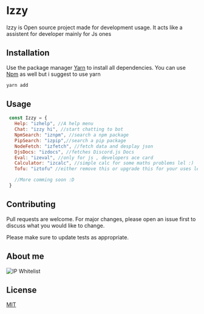 # Izzy

Izzy is Open source project made for development usage. It acts like a assistent for developer mainly for Js ones

## Installation

Use the package manager [Yarn](https://yarnpkg.com/) to install all dependencies. You can use [Npm](https://www.npmjs.com/) as well but i suggest to use yarn

```bash
yarn add 
```

## Usage 

```js
 const Izzy = {
   Help: "izhelp", //A help menu
   Chat: "izzy hi", //start chatting to bot
   NpmSearch: "iznpm", //search a npm package 
   PipSearch: "izpip",//search a pip package
   NodeFetch: "izfetch", //fetch data and desplay json
   DjsDocs: "izdocs", //fetches Discord.js Docs
   Eval: "izeval", //only for js , developers ace card
   Calculator: "izcalc", //simple calc for some maths problems lel :)
   Tofu: "iztofu" //either remove this or upgrade this for your uses lel

   //More comming soon :D
 }
```

## Contributing
Pull requests are welcome. For major changes, please open an issue first to discuss what you would like to change.

Please make sure to update tests as appropriate.

## About me


![IP Whitelist](https://cdn.discordapp.com/attachments/828653963083251793/829221730010005544/carbon.png)

## License
[MIT](https://choosealicense.com/licenses/mit/)